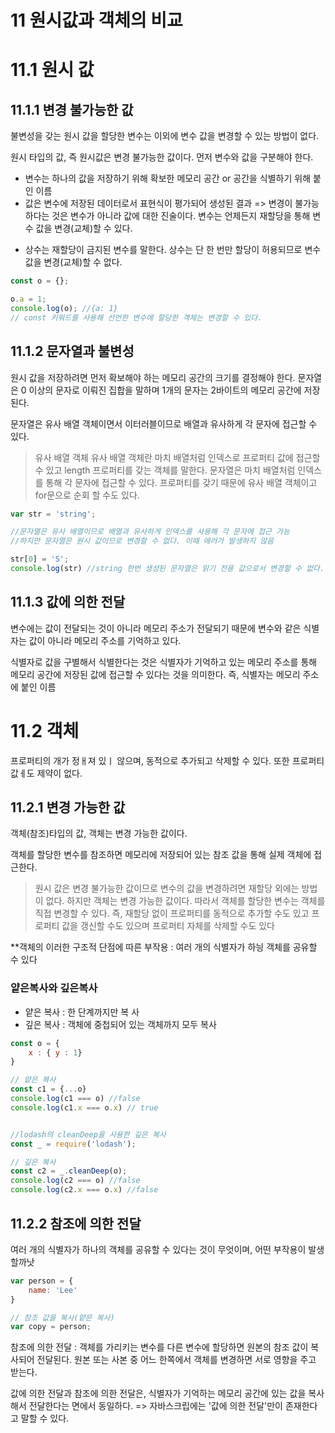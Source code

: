 11 원시값과 객체의 비교
=============

# 11.1 원시 값
## 11.1.1 변경 불가능한 값
불변성을 갖는 원시 값을 할당한 변수는 이외에 변수 값을 변경할 수 있는 방법이 없다.

원시 타입의 값, 즉 원시값은 변경 불가능한 값이다.
먼저 변수와 값을 구분해야 한다.
- 변수는 하나의 값을 저장하기 위해 확보한 메모리 공간 or 공간을 식별하기 위해 붙인 이름
- 값은 변수에 저장된 데이터로서 표현식이 평가되어 생성된 결과
=> 변경이 불가능하다는 것은 변수가 아니라 값에 대한 진술이다.
변수는 언제든지 재할당을 통해 변수 값을 변경(교체)할 수 있다.

* 상수는 재할당이 금지된 변수를 말한다. 상수는 단 한 번만 할당이 허용되므로 변수 값을 변경(교체)할 수 없다. 
```js
const o = {};

o.a = 1; 
console.log(o); //{a: 1}
// const 키워드를 사용해 선언한 변수에 할당한 객체는 변경할 수 있다.
```


## 11.1.2 문자열과 불변성
원시 값을 저장하려면 먼저 확보해야 하는 메모리 공간의 크기를 결정해야 한다.
문자열은 0 이상의 문자로 이뤄진 집합을 말하며 1개의 문자는 2바이트의 메모리 공간에 저장된다.

문자열은 유사 배열 객체이면서 이터러블이므로 배열과 유사하게 각 문자에 접근할 수 있다.

> 유사 배열 객체
유사 배열 객체란 마치 배열처럼 인덱스로 프로퍼티 값에 접근할 수 있고 length 프로퍼티를 갖는 객체를 말한다. 문자열은 마치 배열처럼 인덱스를 통해 각 문자에 접근할 수 있다. 프로퍼티를 갖기 때문에 유사 배열 객체이고 for문으로 순회 할 수도 있다.
```js
var str = 'string';

//문자열은 유사 배열이므로 배열과 유사하게 인덱스를 사용해 각 문자에 접근 가능
//하지만 문자열은 원시 값이므로 변경할 수 없다. 이때 에러가 발생하지 않음

str[0] = 'S';
console.log(str) //string 한번 생성된 문자열은 읽기 전용 값으로서 변경할 수 없다. 
```


## 11.1.3 값에 의한 전달
변수에는 값이 전달되는 것이 아니라 메모리 주소가 전달되기 때문에 변수와 같은 식별자는 값이 아니라 메모리 주소를 기억하고 있다.

식별자로 값을 구별해서 식별한다는 것은 식별자가 기억하고 있는 메모리 주소를 통해 메모리 공간에 저장된 값에 접근할 수 있다는 것을 의미한다. 즉, 식별자는 메모리 주소에 붙인 이름



# 11.2 객체
프로퍼티의 개가 정ㅐ져 있ㅣ 않으며, 동적으로 추가되고 삭제할 수 있다. 또한 프로퍼티 값ㅔ도 제약이 없다.

## 11.2.1 변경 가능한 값
객체(참조)타입의 값, 객체는 변경 가능한 값이다.

객체를 할당한 변수를 참조하면 메모리에 저장되어 있는 참조 값을 통해 실제 객체에 접근한다.


> 원시 값은 변경 불가능한 값이므로 변수의 값을 변경하려면 재할당 외에는 방법이 없다. 하지만 객체는 변경 가능한 값이다. 따라서 객체를 할당한 변수는 객체를 직접 변경할 수 있다. 즉, 재할당 없이 프로퍼티를 동적으로 추가할 수도 있고 프로퍼티 값을 갱신할 수도 있으며 프로퍼티 자체를 삭제할 수도 있다

**객체의 이러한 구조적 단점에 따른 부작용 : 여러 개의 식별자가 하닁 객체를 공유할 수 있다


### 얕은복사와 깊은복사
- 얕은 복사 : 한 단계까지만 복 사 
- 깊은 복사 : 객체에 중첩되어 있는 객체까지 모두 복사

```js
const o = {
    x : { y : 1}
}

// 얕은 복사
const c1 = {...o} 
console.log(c1 === o) //false
console.log(c1.x === o.x) // true


//lodash의 cleanDeep을 사용한 깊은 복사
const _ = require('lodash');

// 깊은 복사
const c2 = _.cleanDeep(o);
console.log(c2 === o) //false
console.log(c2.x === o.x) //false
```


## 11.2.2 참조에 의한 전달
여러 개의 식별자가 하나의 객체를 공유할 수 있다는 것이 무엇이며, 어떤 부작용이 발생할까낫

```js
var person = {
    name: 'Lee'
}

// 참조 값을 복사(얕은 복사)
var copy = person;
```

참조에 의한 전달 : 객체를 가리키는 변수를 다른 변수에 할당하면 원본의 참조 값이 복사되어 전달된다. 
원본 또는 사본 중 어느 한쪽에서 객체를 변경하면 서로 영향을 주고 받는다.

값에 의한 전달과 참조에 의한 전달은, 식별자가 기억하는 메모리 공간에 있는 값을 복사해서 전달한다는 면에서 동일하다.
=> 자바스크립에는 '값에 의한 전달'만이 존재한다고 말할 수 있다.

